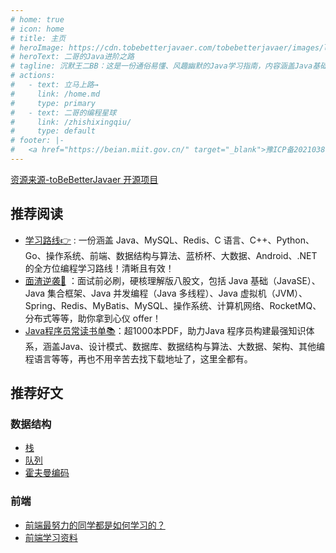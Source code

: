 ```yaml
---
# home: true
# icon: home
# title: 主页
# heroImage: https://cdn.tobebetterjavaer.com/tobebetterjavaer/images/logo.png
# heroText: 二哥的Java进阶之路
# tagline: 沉默王二BB：这是一份通俗易懂、风趣幽默的Java学习指南，内容涵盖Java基础、Java并发编程、Java虚拟机、Java企业级开发、Java面试等核心知识点。学Java，就认准二哥的Java进阶之路😄
# actions:
#   - text: 立马上路→
#     link: /home.md
#     type: primary
#   - text: 二哥的编程星球
#     link: /zhishixingqiu/
#     type: default
# footer: |-
#   <a href="https://beian.miit.gov.cn/" target="_blank">豫ICP备2021038026号-4</a> | 主题: <a href="https://theme-hope.vuejs.press/zh/" target="_blank">VuePress Theme Hope</a>
---
```


[资源来源-toBeBetterJavaer 开源项目](https://github.com/itwanger/toBeBetterJavaer.git)

## 推荐阅读 

- [学习路线👉](xuexiluxian/) : 一份涵盖 Java、MySQL、Redis、C 语言、C++、Python、Go、操作系统、前端、数据结构与算法、蓝桥杯、大数据、Android、.NET的全方位编程学习路线！清晰且有效！
- [面渣逆袭📗](sidebar/sanfene/nixi.md) ：面试前必刷，硬核理解版八股文，包括 Java 基础（JavaSE）、Java 集合框架、Java 并发编程（Java 多线程）、Java 虚拟机（JVM）、Spring、Redis、MyBatis、MySQL、操作系统、计算机网络、RocketMQ、分布式等等，助你拿到心仪 offer！
- [Java程序员常读书单📚](pdf/)：超1000本PDF，助力Java 程序员构建最强知识体系，涵盖Java、设计模式、数据库、数据结构与算法、大数据、架构、其他编程语言等等，再也不用辛苦去找下载地址了，这里全都有。



## 推荐好文
### 数据结构

- [栈](https://mp.weixin.qq.com/s/fc48Z5tSMlBHweYIS1UL0g)
- [队列](https://mp.weixin.qq.com/s/TCg9_3cVuDfZLqK2eYrc7w)
- [霍夫曼编码](https://mp.weixin.qq.com/s/BbDQPEPY6Etp9F8gQSBchw)

### 前端

- [前端最努力的同学都是如何学习的？](https://mp.weixin.qq.com/s/BrYyhCyQwBEZOwgJZeaTOw)
- [前端学习资料](https://mp.weixin.qq.com/s/sos0tc_pTptzQimBNSS-vg)